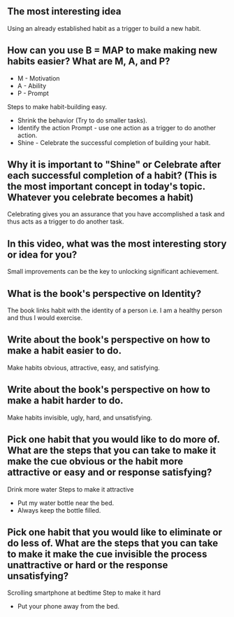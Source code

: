 ## The most interesting idea 
Using an already established habit as a trigger to build a new habit.
## How can you use B = MAP to make making new habits easier? What are M, A, and P?
* M - Motivation 
* A - Ability
* P - Prompt
  
Steps to make habit-building easy.
  * Shrink the behavior (Try to do smaller tasks).
  * Identify the action Prompt - use one action as a trigger to do another action.
  * Shine - Celebrate the successful completion of building your habit.
  
  ## Why it is important to "Shine" or Celebrate after each successful completion of a habit? (This is the most important concept in today's topic. Whatever you celebrate becomes a habit)
 Celebrating gives you an assurance that you have accomplished a task and thus acts as a trigger to do another task.
  ## In this video, what was the most interesting story or idea for you?
 Small improvements can be the key to unlocking significant achievement.
  ## What is the book's perspective on Identity?
 The book links habit with the identity of a person i.e. I am a healthy person and thus I would exercise.
  ## Write about the book's perspective on how to make a habit easier to do.
 Make habits obvious, attractive, easy, and satisfying.
  ## Write about the book's perspective on how to make a habit harder to do.
 Make habits invisible, ugly, hard, and unsatisfying.
  ## Pick one habit that you would like to do more of. What are the steps that you can take to make it make the cue obvious or the habit more attractive or easy and or response satisfying?
 Drink more water
 Steps to make it attractive
  * Put my water bottle near the bed.
  * Always keep the bottle filled.
  ## Pick one habit that you would like to eliminate or do less of. What are the steps that you can take to make it make the cue invisible the process unattractive or hard or the response unsatisfying?
 Scrolling smartphone at bedtime
 Step to make it hard
 * Put your phone away from the bed.
  
  
